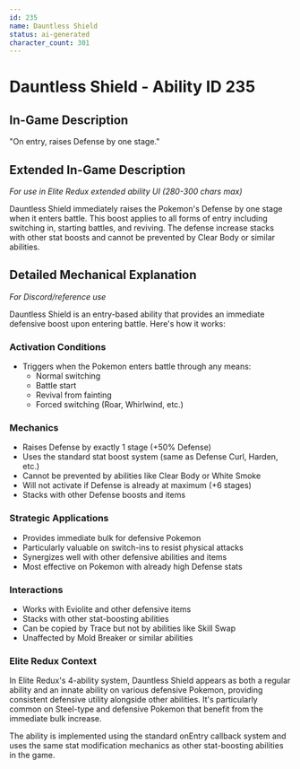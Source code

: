 ```yaml
---
id: 235
name: Dauntless Shield
status: ai-generated
character_count: 301
---
```


# Dauntless Shield - Ability ID 235

## In-Game Description
"On entry, raises Defense by one stage."

## Extended In-Game Description
*For use in Elite Redux extended ability UI (280-300 chars max)*

Dauntless Shield immediately raises the Pokemon's Defense by one stage when it enters battle. This boost applies to all forms of entry including switching in, starting battles, and reviving. The defense increase stacks with other stat boosts and cannot be prevented by Clear Body or similar abilities.

## Detailed Mechanical Explanation
*For Discord/reference use*

Dauntless Shield is an entry-based ability that provides an immediate defensive boost upon entering battle. Here's how it works:

### Activation Conditions
- Triggers when the Pokemon enters battle through any means:
  - Normal switching
  - Battle start
  - Revival from fainting
  - Forced switching (Roar, Whirlwind, etc.)

### Mechanics
- Raises Defense by exactly 1 stage (+50% Defense)
- Uses the standard stat boost system (same as Defense Curl, Harden, etc.)
- Cannot be prevented by abilities like Clear Body or White Smoke
- Will not activate if Defense is already at maximum (+6 stages)
- Stacks with other Defense boosts and items

### Strategic Applications
- Provides immediate bulk for defensive Pokemon
- Particularly valuable on switch-ins to resist physical attacks
- Synergizes well with other defensive abilities and items
- Most effective on Pokemon with already high Defense stats

### Interactions
- Works with Eviolite and other defensive items
- Stacks with other stat-boosting abilities
- Can be copied by Trace but not by abilities like Skill Swap
- Unaffected by Mold Breaker or similar abilities

### Elite Redux Context
In Elite Redux's 4-ability system, Dauntless Shield appears as both a regular ability and an innate ability on various defensive Pokemon, providing consistent defensive utility alongside other abilities. It's particularly common on Steel-type and defensive Pokemon that benefit from the immediate bulk increase.

The ability is implemented using the standard onEntry callback system and uses the same stat modification mechanics as other stat-boosting abilities in the game.